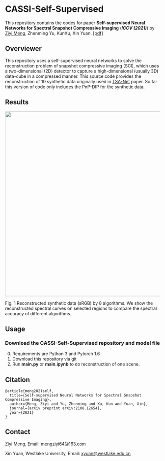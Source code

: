 # CASSI-Self-Supervised
This repository contains the codes for paper **Self-supervised Neural Networks for Spectral Snapshot Compressive Imaging** (***ICCV (2021)***) by [Ziyi Meng](https://github.com/mengziyi64), Zhenming Yu, KunXu, Xin Yuan.
[[pdf]](https://arxiv.org/pdf/2108.12654.pdf)

## Overviewer
This repository uses a self-supervised neural networks to solve the reconstruction problem of snapshot compressive imaging (SCI), which uses a two-dimensional (2D) detector to capture a high-dimensional (usually 3D) data-cube in a compressed manner. This source code provides the reconstruction of 10 synthetic data originally used in [TSA-Net](https://github.com/mengziyi64/TSA-Net) paper. So far this version of code only includes the PnP-DIP for the synthetic data.

## Results
<p align="center">
<img src="Data/Image/Fig1.png" width="600">
</p>
Fig. 1 Reconstructed synthetic data (sRGB) by 8 algorithms. We show the reconstructed spectral curves on selected regions to compare the spectral accuracy of different algorithms.

## Usage
### Download the CASSI-Self-Supervised repository and model file
0. Requirements are Python 3 and Pytorch 1.6 
1. Download this repository via git
2. Run **main.py** or **main.ipynb** to do reconstruction of one scene.

## Citation
```
@article{meng2021self,
  title={Self-supervised Neural Networks for Spectral Snapshot Compressive Imaging},
  author={Meng, Ziyi and Yu, Zhenming and Xu, Kun and Yuan, Xin},
  journal={arXiv preprint arXiv:2108.12654},
  year={2021}
}
```
## Contact
Ziyi Meng, Email: mengziyi64@163.com

Xin Yuan, Westlake University, Email: xyuan@westlake.edu.cn
